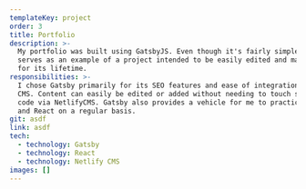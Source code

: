 ```yaml
---
templateKey: project
order: 3
title: Portfolio
description: >-
  My portfolio was built using GatsbyJS. Even though it's fairly simple, it
  serves as an example of a project intended to be easily edited and maintained
  for its lifetime.
responsibilities: >-
  I chose Gatsby primarily for its SEO features and ease of integration in to a
  CMS. Content can easily be edited or added without needing to touch source
  code via NetlifyCMS. Gatsby also provides a vehicle for me to practice GraphQL
  and React on a regular basis.
git: asdf
link: asdf
tech:
  - technology: Gatsby
  - technology: React
  - technology: Netlify CMS
images: []
---
```


